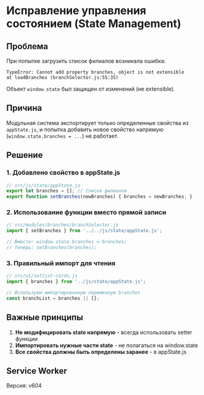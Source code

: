 # Исправление управления состоянием (State Management)

## Проблема
При попытке загрузить список филиалов возникала ошибка:
```
TypeError: Cannot add property branches, object is not extensible
at loadBranches (branchSelector.js:55:35)
```

Объект `window.state` был защищен от изменений (не extensible).

## Причина
Модульная система экспортирует только определенные свойства из `appState.js`, и попытка добавить новое свойство напрямую (`window.state.branches = ...`) не работает.

## Решение

### 1. Добавлено свойство в appState.js
```javascript
// src/js/state/appState.js
export let branches = []; // Список филиалов
export function setBranches(newBranches) { branches = newBranches; }
```

### 2. Использование функции вместо прямой записи
```javascript
// src/modules/branches/branchSelector.js
import { setBranches } from '../../js/state/appState.js';

// Вместо: window.state.branches = branches;
// Теперь: setBranches(branches);
```

### 3. Правильный импорт для чтения
```javascript
// src/ui/setlist-cards.js
import { branches } from '../js/state/appState.js';

// Используем импортированную переменную branches
const branchList = branches || [];
```

## Важные принципы

1. **Не модифицировать state напрямую** - всегда использовать setter функции
2. **Импортировать нужные части state** - не полагаться на window.state
3. **Все свойства должны быть определены заранее** - в appState.js

## Service Worker
Версия: v604